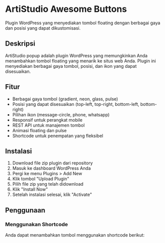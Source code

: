 # ArtiStudio Awesome Buttons

Plugin WordPress yang menyediakan tombol floating dengan berbagai gaya dan posisi yang dapat dikustomisasi.

## Deskripsi

ArtiStudio popup adalah plugin WordPress yang memungkinkan Anda menambahkan tombol floating yang menarik ke situs web Anda. Plugin ini menyediakan berbagai gaya tombol, posisi, dan ikon yang dapat disesuaikan.

## Fitur

- Berbagai gaya tombol (gradient, neon, glass, pulse)
- Posisi yang dapat disesuaikan (top-left, top-right, bottom-left, bottom-right)
- Pilihan ikon (message-circle, phone, whatsapp)
- Responsif untuk perangkat mobile
- REST API untuk manajemen tombol
- Animasi floating dan pulse
- Shortcode untuk penempatan yang fleksibel

## Instalasi

1. Download file zip plugin dari repository
2. Masuk ke dashboard WordPress Anda
3. Pergi ke menu Plugins > Add New
4. Klik tombol "Upload Plugin"
5. Pilih file zip yang telah didownload
6. Klik "Install Now"
7. Setelah instalasi selesai, klik "Activate"

## Penggunaan

### Menggunakan Shortcode

Anda dapat menambahkan tombol menggunakan shortcode berikut:
